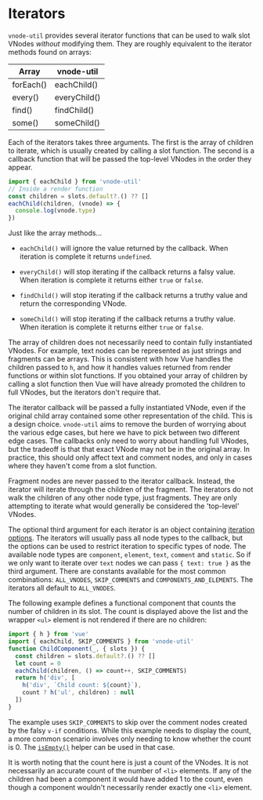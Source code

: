 # Iterators

`vnode-util` provides several iterator functions that can be used to walk slot VNodes *without* modifying them. They are roughly equivalent to the iterator methods found on arrays:

| Array     | vnode-util      |
|-----------|----------------------|
| forEach() | eachChild()          |
| every()   | everyChild()         |
| find()    | findChild()          |
| some()    | someChild()          |

Each of the iterators takes three arguments. The first is the array of children to iterate, which is usually created by calling a slot function. The second is a callback function that will be passed the top-level VNodes in the order they appear.

```js
import { eachChild } from 'vnode-util'
// Inside a render function
const children = slots.default?.() ?? []
eachChild(children, (vnode) => {
  console.log(vnode.type)
})
```

Just like the array methods...

* `eachChild()` will ignore the value returned by the callback. When iteration is complete it returns `undefined`.

* `everyChild()` will stop iterating if the callback returns a falsy value. When iteration is complete it returns either `true` or `false`.

* `findChild()` will stop iterating if the callback returns a truthy value and return the corresponding VNode.

* `someChild()` will stop iterating if the callback returns a truthy value. When iteration is complete it returns either `true` or `false`.

The array of children does not necessarily need to contain fully instantiated VNodes. For example, text nodes can be represented as just strings and fragments can be arrays. This is consistent with how Vue handles the children passed to `h`, and how it handles values returned from render functions or within slot functions. If you obtained your array of children by calling a slot function then Vue will have already promoted the children to full VNodes, but the iterators don't require that.

The iterator callback will be passed a fully instantiated VNode, even if the original child array contained some other representation of the child. This is a design choice. `vnode-util` aims to remove the burden of worrying about the various edge cases, but here we have to pick between two different edge cases. The callbacks only need to worry about handling full VNodes, but the tradeoff is that that exact VNode may not be in the original array. In practice, this should only affect text and comment nodes, and only in cases where they haven't come from a slot function.

Fragment nodes are never passed to the iterator callback. Instead, the iterator will iterate through the children of the fragment. The iterators do not walk the children of any other node type, just fragments. They are only attempting to iterate what would generally be considered the 'top-level' VNodes.

The optional third argument for each iterator is an object containing [iteration options](/api.html#iterationoptions). The iterators will usually pass all node types to the callback, but the options can be used to restrict iteration to specific types of node. The available node types are `component`, `element`, `text`, `comment` and `static`.
So if we only want to iterate over `text` nodes we can pass `{ text: true }` as the third argument.
There are constants available for the most common combinations: `ALL_VNODES`, `SKIP_COMMENTS` and `COMPONENTS_AND_ELEMENTS`. The iterators all default to `ALL_VNODES`.

The following example defines a functional component that counts the number of children in its slot. The count is displayed above the list and the wrapper `<ul>` element is not rendered if there are no children:

```js
import { h } from 'vue'
import { eachChild, SKIP_COMMENTS } from 'vnode-util'
function ChildComponent(_, { slots }) {
  const children = slots.default?.() ?? []
  let count = 0
  eachChild(children, () => count++, SKIP_COMMENTS)
  return h('div', [
    h('div', `Child count: ${count}`),
    count ? h('ul', children) : null
  ])
}
```

The example uses `SKIP_COMMENTS` to skip over the comment nodes created by the falsy `v-if` conditions.
While this example needs to display the count, a more common scenario involves only needing to know whether the count is 0. The [`isEmpty()`](/api.html#isempty) helper can be used in that case.

It is worth noting that the count here is just a count of the VNodes. It is not necessarily an accurate count of the number of `<li>` elements. If any of the children had been a component it would have added 1 to the count, even though a component wouldn't necessarily render exactly one `<li>` element.
